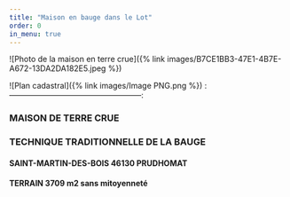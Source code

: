 ```yaml
---
title: "Maison en bauge dans le Lot"
order: 0
in_menu: true
---
```

![Photo de la maison en terre crue]({% link images/B7CE1BB3-47E1-4B7E-A672-13DA2DA182E5.jpeg %}) 

![Plan cadastral]({% link images/Image PNG.png %}) 
:—————————————————:
### MAISON DE TERRE CRUE
### TECHNIQUE TRADITIONNELLE DE LA BAUGE

#### SAINT-MARTIN-DES-BOIS 46130 PRUDHOMAT
#### TERRAIN 3709 m2 sans mitoyenneté 